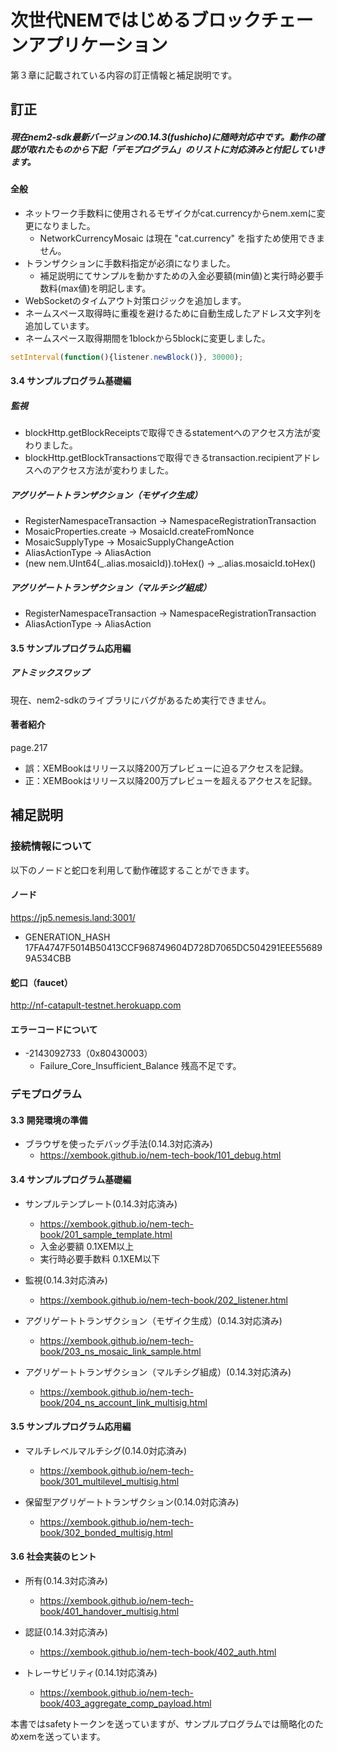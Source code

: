 # 次世代NEMではじめるブロックチェーンアプリケーション
第３章に記載されている内容の訂正情報と補足説明です。

## 訂正

##### 現在nem2-sdk最新バージョンの0.14.3(fushicho)に随時対応中です。動作の確認が取れたものから下記「デモプログラム」のリストに対応済みと付記していきます。

#### 全般
- ネットワーク手数料に使用されるモザイクがcat.currencyからnem.xemに変更になりました。
  - NetworkCurrencyMosaic は現在 "cat.currency" を指すため使用できません。
- トランザクションに手数料指定が必須になりました。
  - 補足説明にてサンプルを動かすための入金必要額(min値)と実行時必要手数料(max値)を明記します。
- WebSocketのタイムアウト対策ロジックを追加します。
- ネームスペース取得時に重複を避けるために自動生成したアドレス文字列を追加しています。
- ネームスペース取得期間を1blockから5blockに変更しました。

```js
setInterval(function(){listener.newBlock()}, 30000);
```

#### 3.4 サンプルプログラム基礎編
##### 監視
- blockHttp.getBlockReceiptsで取得できるstatementへのアクセス方法が変わりました。
- blockHttp.getBlockTransactionsで取得できるtransaction.recipientアドレスへのアクセス方法が変わりました。

##### アグリゲートトランザクション（モザイク⽣成）
- RegisterNamespaceTransaction -> NamespaceRegistrationTransaction
- MosaicProperties.create -> MosaicId.createFromNonce
- MosaicSupplyType -> MosaicSupplyChangeAction
- AliasActionType -> AliasAction
- (new nem.UInt64(_.alias.mosaicId)).toHex() -> _.alias.mosaicId.toHex()

##### アグリゲートトランザクション（マルチシグ組成）
- RegisterNamespaceTransaction -> NamespaceRegistrationTransaction
- AliasActionType -> AliasAction

#### 3.5 サンプルプログラム応用編
##### アトミックスワップ
現在、nem2-sdkのライブラリにバグがあるため実行できません。

#### 著者紹介 
page.217 
- 誤：XEMBookはリリース以降200万プレビューに迫るアクセスを記録。
- 正：XEMBookはリリース以降200万プレビューを超えるアクセスを記録。

## 補足説明

### 接続情報について

以下のノードと蛇口を利用して動作確認することができます。

#### ノード
https://jp5.nemesis.land:3001/
- GENERATION_HASH 17FA4747F5014B50413CCF968749604D728D7065DC504291EEE556899A534CBB

#### 蛇口（faucet） 
http://nf-catapult-testnet.herokuapp.com

#### エラーコードについて
- -2143092733（0x80430003）
  - Failure_Core_Insufficient_Balance 残高不足です。

### デモプログラム
#### 3.3 開発環境の準備

- ブラウザを使ったデバッグ手法(0.14.3対応済み)
  - https://xembook.github.io/nem-tech-book/101_debug.html

#### 3.4 サンプルプログラム基礎編
- サンプルテンプレート(0.14.3対応済み)
  - https://xembook.github.io/nem-tech-book/201_sample_template.html
  - 入金必要額 0.1XEM以上
  - 実行時必要手数料 0.1XEM以下
　　
- 監視(0.14.3対応済み)
  - https://xembook.github.io/nem-tech-book/202_listener.html

- アグリゲートトランザクション（モザイク⽣成）(0.14.3対応済み)
  - https://xembook.github.io/nem-tech-book/203_ns_mosaic_link_sample.html

- アグリゲートトランザクション（マルチシグ組成）(0.14.3対応済み)
  - https://xembook.github.io/nem-tech-book/204_ns_account_link_multisig.html

    
#### 3.5 サンプルプログラム応用編
- マルチレベルマルチシグ(0.14.0対応済み)
  - https://xembook.github.io/nem-tech-book/301_multilevel_multisig.html
  
- 保留型アグリゲートトランザクション(0.14.0対応済み)
  - https://xembook.github.io/nem-tech-book/302_bonded_multisig.html

#### 3.6 社会実装のヒント

- 所有(0.14.3対応済み)
  - https://xembook.github.io/nem-tech-book/401_handover_multisig.html

- 認証(0.14.3対応済み)
  - https://xembook.github.io/nem-tech-book/402_auth.html

- トレーサビリティ(0.14.1対応済み)
  - https://xembook.github.io/nem-tech-book/403_aggregate_comp_payload.html

本書ではsafetyトークンを送っていますが、サンプルプログラムでは簡略化のためxemを送っています。
